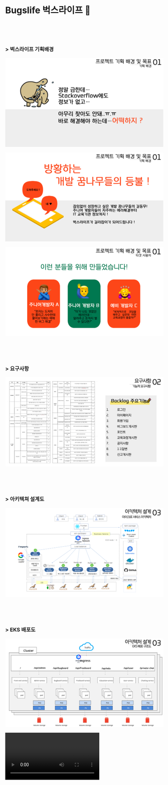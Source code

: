 # Bugslife 벅스라이프 🐞

<br /><br /><br />

### > 벅스라이프 기획배경

![](./assets/기획배경1.png)

![](./assets/기획배경2.png)

![](./assets/기획배경3.png)

<br /><br /><br />

### > 요구사항

![](./assets/백로그.png)

<br /><br /><br />

### > 아키텍쳐 설계도

![](./assets/아키텍쳐.png)

<br /><br /><br />

### > EKS 배포도

![](./assets/배포도.png)

![](./assets/user_flow3.mp4)
